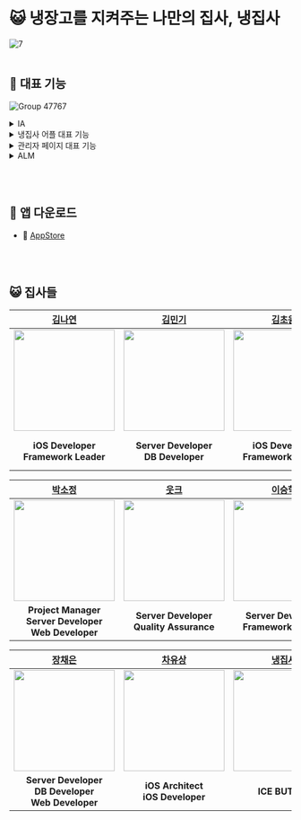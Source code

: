 # 😺 냉장고를 지켜주는 나만의 집사, 냉집사
![7](https://github.com/IceButler/.github/assets/90022940/58ff0d36-5213-4cdc-b7ce-ba1dfb3b0af4)
<br><br>

## 📍 대표 기능
![Group 47767](https://github.com/IceButler/.github/assets/90022940/a90b256f-994a-4158-8f86-2a5f6ae61b6f)

<details>
<summary>IA</summary>
 <br>
  
![9](https://github.com/IceButler/.github/assets/90022940/14ae84ac-b910-42cd-ac35-ded54e4455b5)
![10](https://github.com/IceButler/.github/assets/90022940/53ad35cd-f268-4a47-bac4-9b6fecfa7900)

</details>
<details>
<summary>냉집사 어플 대표 기능</summary>
 <br>
  
![12](https://github.com/IceButler/.github/assets/90022940/96fe5894-0635-44a9-91bd-715c0ecf42b8)
![13](https://github.com/IceButler/.github/assets/90022940/acebace8-a1ab-46b3-890d-ac4b11e4c36f)
![14](https://github.com/IceButler/.github/assets/90022940/caabf4cc-f1b2-444a-9a23-7313cdc5fe37)
![15](https://github.com/IceButler/.github/assets/90022940/e6bbbbf1-665a-49eb-ad89-ff317f88b506)


</details>
<details>
<summary>관리자 페이지 대표 기능</summary>
 <br>
  
![17](https://github.com/IceButler/.github/assets/90022940/22edab4b-8852-4672-bab3-42dbf016b59c)
![18](https://github.com/IceButler/.github/assets/90022940/491ca58d-518e-468c-b664-a074e3c5f063)

</details>

<details>
<summary>ALM</summary>
 <br>
  
<img width="824" alt="스크린샷 2023-09-06 오후 7 31 02" src="https://github.com/IceButler/.github/assets/90022940/927744c3-559d-4b06-b6f3-b1b2b6e7a811">

</details>

<br><br>

## 📱 앱 다운로드
 - 🍎 [AppStore](https://apps.apple.com/kr/app/%EB%83%89%EC%A7%91%EC%82%AC-%EB%83%89%EC%9E%A5%EA%B3%A0%EB%A5%BC-%EC%A7%80%EC%BC%9C%EC%A3%BC%EB%8A%94-%EB%82%98%EB%A7%8C%EC%9D%98-%EC%A7%91%EC%82%AC/id6449660911)

<br><br>
## 😺 집사들
|[김나연](https://github.com/Nya128)|[김민기](https://github.com/dangnak2)|[김초원](https://github.com/ryr0121)|[박서연](https://github.com/psyeon1120)|
|:---:|:---:|:---:|:---:|
|<img src="https://github.com/Nya128.png" width="180" height="180" >|<img src="https://github.com/dangnak2.png" width="180" height="180" >|<img src="https://github.com/ryr0121.png" width="180" height="180" >|<img src="https://github.com/psyeon1120.png" width="180" height="180">|
| **iOS Developer <br> Framework Leader** | **Server Developer <br> DB Developer**| **iOS Developer <br> Framework Leader** | **Project Manager <br> Server Developer <br> Web Developer** |

|[박소정](https://github.com/sojungpp)|[웃크](https://github.com/utku1989)|[이승학](https://github.com/leeseunghakhello)|[이찬영](https://github.com/kingchan223)|
|:---:|:---:|:---:|:---:|
|<img src="https://github.com/sojungpp.png" width="180" height="180" >|<img src="https://github.com/utku1989.png" width="180" height="180" >|<img src="https://github.com/leeseunghakhello.png" width="180" height="180" >|<img src="https://github.com/kingchan223.png" width="180" height="180">|
| **Project Manager <br> Server Developer <br> Web Developer** | **Server Developer <br> Quality Assurance**| **Server Developer <br> Framework Leader** | **Server Architect <br> Server Developer** |

|[장채은](https://github.com/chaerlo127)|[차유상](https://github.com/chayoosang)|[냉집사](https://github.com/IceButler)|
|:---:|:---:|:---:|
|<img src="https://github.com/chaerlo127.png" width="180" height="180" >|<img src="https://github.com/chayoosang.png" width="180" height="180" >|<img src="https://github.com/IceButler.png" width="180" height="180">|
| **Server Developer <br> DB Developer <br> Web Developer** | **iOS Architect <br> iOS Developer**| **ICE BUTLER** |

